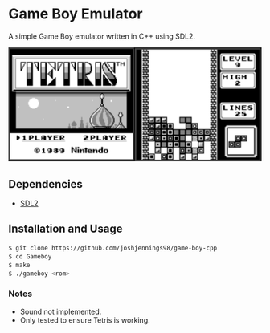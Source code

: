 # Game Boy Emulator

A simple Game Boy emulator written in C++ using SDL2.

![tetris](./tetris.png)

## Dependencies

* [SDL2](https://www.libsdl.org/)

## Installation and Usage

```sh
$ git clone https://github.com/joshjennings98/game-boy-cpp
$ cd Gameboy
$ make
$ ./gameboy <rom>
```

### Notes

* Sound not implemented.
* Only tested to ensure Tetris is working.
